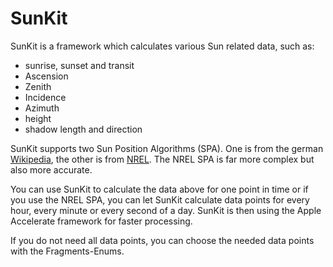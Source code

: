 # SunKit

SunKit is a framework which calculates various Sun related data, such as:
 * sunrise, sunset and transit
 * Ascension
 * Zenith
 * Incidence
 * Azimuth
 * height
 * shadow length and direction

 SunKit supports two Sun Position Algorithms (SPA). One is from the german  [Wikipedia](https://de.wikipedia.org/wiki/Sonnenstand), the other is from   [NREL](http://rredc.nrel.gov/solar/codesandalgorithms/spa/). The NREL SPA is far more complex but also more accurate.

 You can use SunKit to calculate the data above for one point in time or if you use the NREL SPA, you can let SunKit calculate data points for every hour, every minute or every second of a day. SunKit is then using the Apple Accelerate framework for faster processing.

 If you do not need all data points, you can choose the needed data points with the Fragments-Enums.
